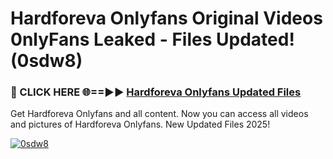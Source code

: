 # Hardforeva Onlyfans Original Videos 0nlyFans Leaked - Files Updated! (0sdw8)

<h3>🔴 CLICK HERE 🌐==►► <a href="https://tinyurl.com/2m67pmp6" rel="nofollow">Hardforeva Onlyfans Updated Files</a></h3>

Get Hardforeva Onlyfans and all content. Now you can access all videos and pictures of Hardforeva Onlyfans. New Updated Files 2025!

[![0sdw8](https://i.imgur.com/H4QAA4z.gif)](https://tinyurl.com/2m67pmp6)